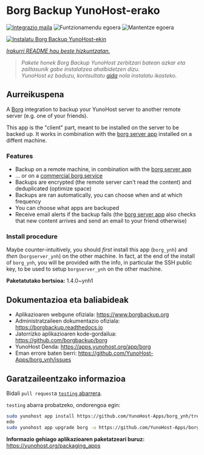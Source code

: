 <!--
Ohart ongi: README hau automatikoki sortu da <https://github.com/YunoHost/apps/tree/master/tools/readme_generator>ri esker
EZ editatu eskuz.
-->

# Borg Backup YunoHost-erako

[![Integrazio maila](https://dash.yunohost.org/integration/borg.svg)](https://ci-apps.yunohost.org/ci/apps/borg/) ![Funtzionamendu egoera](https://ci-apps.yunohost.org/ci/badges/borg.status.svg) ![Mantentze egoera](https://ci-apps.yunohost.org/ci/badges/borg.maintain.svg)

[![Instalatu Borg Backup YunoHost-ekin](https://install-app.yunohost.org/install-with-yunohost.svg)](https://install-app.yunohost.org/?app=borg)

*[Irakurri README hau beste hizkuntzatan.](./ALL_README.md)*

> *Pakete honek Borg Backup YunoHost zerbitzari batean azkar eta zailtasunik gabe instalatzea ahalbidetzen dizu.*  
> *YunoHost ez baduzu, kontsultatu [gida](https://yunohost.org/install) nola instalatu ikasteko.*

## Aurreikuspena

A [Borg](https://borgbackup.readthedocs.io/en/stable/index.html#what-is-borgbackup) integration to backup your YunoHost server to another remote server (e.g. one of your friends).

This app is the "client" part, meant to be installed on the server to be backed up. It works in combination with the [borg server app](https://apps.yunohost.org/app/borgserver) installed on a diffent machine.

### Features

- Backup on a remote machine, in combination with the [borg server app](https://apps.yunohost.org/app/borgserver)
- ... or on a [commercial borg service](https://www.borgbackup.org/support/commercial.html)
- Backups are encrypted (the remote server can't read the content) and deduplicated (optimize space)
- Backups are ran automatically, you can choose when and at which frequency
- You can choose what apps are backuped
- Receive email alerts if the backup fails (the [borg server app](https://apps.yunohost.org/app/borgserver) also checks that new content arrives and send an email to your friend otherwise)

### Install procedure

Maybe counter-intuitively, you should *first* install this app (`borg_ynh`) and *then* (`borgserver_ynh`) on the other machine. In fact, at the end of the install of `borg_ynh`, you will be provided with the info, in particular the SSH public key, to be used to setup `borgserver_ynh` on the other machine.


**Paketatutako bertsioa:** 1.4.0~ynh1
## Dokumentazioa eta baliabideak

- Aplikazioaren webgune ofiziala: <https://www.borgbackup.org>
- Administratzaileen dokumentazio ofiziala: <https://borgbackup.readthedocs.io>
- Jatorrizko aplikazioaren kode-gordailua: <https://github.com/borgbackup/borg>
- YunoHost Denda: <https://apps.yunohost.org/app/borg>
- Eman errore baten berri: <https://github.com/YunoHost-Apps/borg_ynh/issues>

## Garatzaileentzako informazioa

Bidali `pull request`a [`testing` abarrera](https://github.com/YunoHost-Apps/borg_ynh/tree/testing).

`testing` abarra probatzeko, ondorengoa egin:

```bash
sudo yunohost app install https://github.com/YunoHost-Apps/borg_ynh/tree/testing --debug
edo
sudo yunohost app upgrade borg -u https://github.com/YunoHost-Apps/borg_ynh/tree/testing --debug
```

**Informazio gehiago aplikazioaren paketatzeari buruz:** <https://yunohost.org/packaging_apps>
